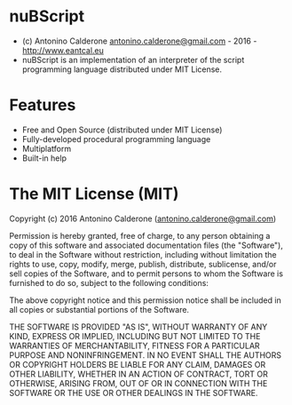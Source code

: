 # nuBScript 
- (c) Antonino Calderone <antonino.calderone@gmail.com> - 2016 - http://www.eantcal.eu 
- nuBScript is an implementation of an interpreter of the script programming language distributed under MIT License.

# Features
- Free and Open Source (distributed under MIT License)
- Fully-developed procedural programming language
- Multiplatform
- Built-in help

# The MIT License (MIT)
Copyright (c) 2016 Antonino Calderone (antonino.calderone@gmail.com)

Permission is hereby granted, free of charge, to any person obtaining a copy of this software and associated documentation files (the "Software"), to deal in the Software without restriction, including without limitation the rights to use, copy, modify, merge, publish, distribute, sublicense, and/or sell copies of the Software, and to permit persons to whom the Software is furnished to do so, subject to the following conditions:

The above copyright notice and this permission notice shall be included in all copies or substantial portions of the Software.

THE SOFTWARE IS PROVIDED "AS IS", WITHOUT WARRANTY OF ANY KIND, EXPRESS OR IMPLIED, INCLUDING BUT NOT LIMITED TO THE WARRANTIES OF MERCHANTABILITY, FITNESS FOR A PARTICULAR PURPOSE AND NONINFRINGEMENT. IN NO EVENT SHALL THE AUTHORS OR COPYRIGHT HOLDERS BE LIABLE FOR ANY CLAIM, DAMAGES OR OTHER LIABILITY, WHETHER IN AN ACTION OF CONTRACT, TORT OR OTHERWISE, ARISING FROM, OUT OF OR IN CONNECTION WITH THE SOFTWARE OR THE USE OR OTHER DEALINGS IN THE SOFTWARE.
